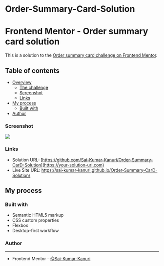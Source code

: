 # Order-Summary-Card-Solution

# Frontend Mentor - Order summary card solution

This is a solution to the [Order summary card challenge on Frontend Mentor](https://www.frontendmentor.io/challenges/order-summary-component-QlPmajDUj).  

## Table of contents

- [Overview](#overview)
  - [The challenge](#the-challenge)
  - [Screenshot](#screenshot)
  - [Links](#links)
- [My process](#my-process)
  - [Built with](#built-with)
- [Author](#author)


### Screenshot

![](Order-Summary-CarD-Solution/blob/main/screenshot.png)

### Links

- Solution URL: [https://github.com/Sai-Kumar-Kanuri/Order-Summary-CarD-Solution](https://your-solution-url.com)
- Live Site URL: https://sai-kumar-kanuri.github.io/Order-Summary-CarD-Solution/

## My process

### Built with

- Semantic HTML5 markup
- CSS custom properties
- Flexbox
- Desktop-first workflow


### Author
<hr>

- Frontend Mentor - [@Sai-Kumar-Kanuri](https://www.frontendmentor.io/profile/yourusername)
